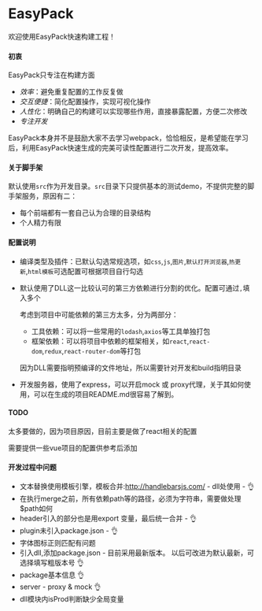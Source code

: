 # EasyPack

欢迎使用EasyPack快速构建工程！

#### 初衷

EasyPack只专注在构建方面

- *效率*：避免重复配置的工作反复做
- *交互便捷*：简化配置操作，实现可视化操作
- *人性化*：明确自己的构建可以实现哪些作用，直接暴露配置，方便二次修改
- *专注开发*

EasyPack本身并不是鼓励大家不去学习webpack，恰恰相反，是希望能在学习后，利用EasyPack快速生成的完美可读性配置进行二次开发，提高效率。



#### 关于脚手架

默认使用`src`作为开发目录。`src`目录下只提供基本的测试demo，不提供完整的脚手架服务，原因有二：

- 每个前端都有一套自己认为合理的目录结构
- 个人精力有限

#### 配置说明

- 编译类型及插件：已默认勾选常规选项，如`css`,`js`,`图片`,`默认打开浏览器`,`热更新`,`html模板`可选配置可根据项目自行勾选

- 默认使用了DLL这一比较认可的第三方依赖进行分割的优化。配置可通过`,`填入多个

  考虑到项目中可能依赖的第三方太多，分为两部分：

  - 工具依赖：可以将一些常用的`lodash`,`axios`等工具单独打包
  - 框架依赖：可以将项目中依赖的框架相关，如`react`,`react-dom`,`redux`,`react-router-dom`等打包

  因为DLL需要指明预编译的文件地址，所以需要针对开发和build指明目录

- 开发服务器，使用了express，可以开启mock 或 proxy代理，关于其如何使用，可以在生成的项目README.md很容易了解到。



#### TODO

太多要做的，因为项目原因，目前主要是做了react相关的配置

需要提供一些vue项目的配置供参考后添加



#### 开发过程中问题

* 文本替换使用模板引擎，模板合并:http://handlebarsjs.com/ - dll处使用 - 👌
* 在执行merge之前，所有依赖path等的路径，必须为字符串，需要做处理 $path如何
* header引入的部分也是用export 变量，最后统一合并 - 👌
* plugin未引入package.json - 👌
* 字体图标正则匹配有问题
* 引入dll,添加package.json - 目前采用最新版本。 以后可改进为默认最新，可选择填写粗版本号 👌
* package基本信息 👌
* server - proxy & mock 👌
* dll模块内isProd判断缺少全局变量


